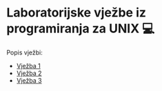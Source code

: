 # Laboratorijske vježbe iz programiranja za UNIX 💻

Popis vježbi:
- [Vježba 1](vjezba_1/README.md)
- [Vježba 2](vjezba_2/README.md)
- [Vježba 3](vjezba_3/README.md)
